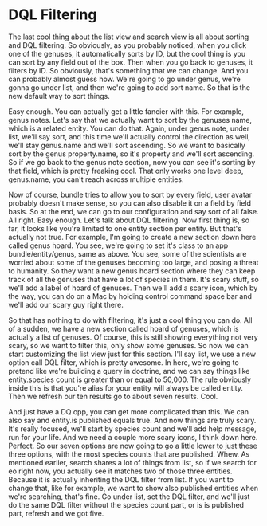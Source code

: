# DQL Filtering

The last cool thing about the list view and search view is all about sorting and DQL filtering. So obviously, as you probably noticed, when you click one of the genuses, it automatically sorts by ID, but the cool thing is you can sort by any field out of the box. Then when you go back to genuses, it filters by ID. So obviously, that's something that we can change. And you can probably almost guess how. We're going to go under genus, we're gonna go under list, and then we're going to add sort name. So that is the new default way to sort things.

Easy enough. You can actually get a little fancier with this. For example, genus notes. Let's say that we actually want to sort by the genuses name, which is a related entity. You can do that. Again, under genus note, under list, we'll say sort, and this time we'll actually control the direction as well, we'll stay genus.name and we'll sort ascending. So we want to basically sort by the genus property.name, so it's property and we'll sort ascending. So if we go back to the genus note section, now you can see it's sorting by that field, which is pretty freaking cool. That only works one level deep, genus.name, you can't reach across multiple entities.

Now of course, bundle tries to allow you to sort by every field, user avatar probably doesn't make sense, so you can also disable it on a field by field basis. So at the end, we can go to our configuration and say sort of all false. All right. Easy enough. Let's talk about DQL filtering. Now first thing is, so far, it looks like you're limited to one entity section per entity. But that's actually not true. For example, I'm going to create a new section down here called genus hoard. You see, we're going to set it's class to an app bundle/entity/genus, same as above. You see, some of the scientists are worried about some of the genuses becoming too large, and posing a threat to humanity. So they want a new genus hoard section where they can keep track of all the genuses that have a lot of species in them. It's scary stuff, so we'll add a label of hoard of genuses. Then we'll add a scary icon, which by the way, you can do on a Mac by holding control command space bar and we'll add our scary guy right there.

So that has nothing to do with filtering, it's just a cool thing you can do. All of a sudden, we have a new section called hoard of genuses, which is actually a list of genuses. Of course, this is still showing everything not very scary, so we want to filter this, only show some genuses. So now we can start customizing the list view just for this section. I'll say list, we use a new option call DQL filter, which is pretty awesome. In here, we're going to pretend like we're building a query in doctrine, and we can say things like entity.species count is greater than or equal to 50,000. The rule obviously inside this is that you're alias for your entity will always be called entity. Then we refresh our ten results go to about seven results. Cool.

And just have a DQ opp, you can get more complicated than this. We can also say and entity.is published equals true. And now things are truly scary. It's really focused, we'll start by species count and we'll add help message, run for your life. And we need a couple more scary icons, I think down here. Perfect. So our seven options are now going to go a little lower to just these three options, with the most species counts that are published. Whew. As mentioned earlier, search shares a lot of things from list, so if we search for eo right now, you actually see it matches two of those three entities. Because it is actually inheriting the DQL filter from list. If you want to change that, like for example, we want to show also published entities when we're searching, that's fine. Go under list, set the DQL filter, and we'll just do the same DQL filter without the species count part, or is is published part, refresh and we got five.

